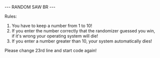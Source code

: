 --- RANDOM SAW BR ---

Rules:
1. You have to keep a number from 1 to 10!
2. If you enter the number correctly that the randomizer guessed you win, if it's wrong your operating system will die!
3. If you enter a number greater than 10, your system automatically dies!

Please change 23rd line and start code again!
